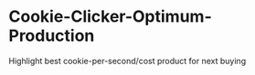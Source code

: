 Cookie-Clicker-Optimum-Production
=================================

Highlight best cookie-per-second/cost product for next buying
